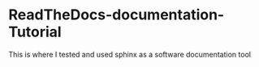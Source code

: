 # ReadTheDocs-documentation-Tutorial
This is where I tested and used sphinx as a software documentation tool
